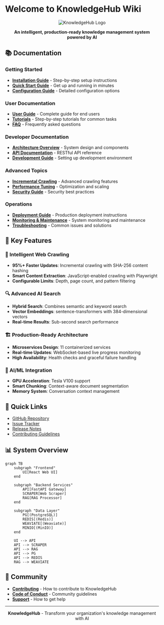 # Welcome to KnowledgeHub Wiki

<div align="center">

![KnowledgeHub Logo](https://img.shields.io/badge/KnowledgeHub-AI%20Knowledge%20Management-blue?style=for-the-badge)

**An intelligent, production-ready knowledge management system powered by AI**

</div>

## 📚 Documentation

### Getting Started
- **[Installation Guide](Installation)** - Step-by-step setup instructions
- **[Quick Start Guide](Quick-Start)** - Get up and running in minutes
- **[Configuration Guide](Configuration)** - Detailed configuration options

### User Documentation
- **[User Guide](User-Guide)** - Complete guide for end users
- **[Tutorials](Tutorials)** - Step-by-step tutorials for common tasks
- **[FAQ](FAQ)** - Frequently asked questions

### Developer Documentation
- **[Architecture Overview](Architecture)** - System design and components
- **[API Documentation](API-Documentation)** - RESTful API reference
- **[Development Guide](Development)** - Setting up development environment

### Advanced Topics
- **[Incremental Crawling](Incremental-Crawling)** - Advanced crawling features
- **[Performance Tuning](Performance)** - Optimization and scaling
- **[Security Guide](Security)** - Security best practices

### Operations
- **[Deployment Guide](Deployment)** - Production deployment instructions
- **[Monitoring & Maintenance](Monitoring)** - System monitoring and maintenance
- **[Troubleshooting](Troubleshooting)** - Common issues and solutions

## 🌟 Key Features

### 🚀 Intelligent Web Crawling
- **95%+ Faster Updates**: Incremental crawling with SHA-256 content hashing
- **Smart Content Extraction**: JavaScript-enabled crawling with Playwright
- **Configurable Limits**: Depth, page count, and pattern filtering

### 🔍 Advanced AI Search
- **Hybrid Search**: Combines semantic and keyword search
- **Vector Embeddings**: sentence-transformers with 384-dimensional vectors
- **Real-time Results**: Sub-second search performance

### 🏗️ Production-Ready Architecture
- **Microservices Design**: 11 containerized services
- **Real-time Updates**: WebSocket-based live progress monitoring
- **High Availability**: Health checks and graceful failure handling

### 🤖 AI/ML Integration
- **GPU Acceleration**: Tesla V100 support
- **Smart Chunking**: Context-aware document segmentation
- **Memory System**: Conversation context management

## 🚀 Quick Links

- [GitHub Repository](https://github.com/yourusername/knowledgehub)
- [Issue Tracker](https://github.com/yourusername/knowledgehub/issues)
- [Release Notes](https://github.com/yourusername/knowledgehub/releases)
- [Contributing Guidelines](Contributing)

## 📊 System Overview

```mermaid
graph TB
    subgraph "Frontend"
        UI[React Web UI]
    end
    
    subgraph "Backend Services"
        API[FastAPI Gateway]
        SCRAPER[Web Scraper]
        RAG[RAG Processor]
    end
    
    subgraph "Data Layer"
        PG[(PostgreSQL)]
        REDIS[(Redis)]
        WEAVIATE[(Weaviate)]
        MINIO[(MinIO)]
    end
    
    UI --> API
    API --> SCRAPER
    API --> RAG
    API --> PG
    API --> REDIS
    RAG --> WEAVIATE
```

## 🤝 Community

- **[Contributing](Contributing)** - How to contribute to KnowledgeHub
- **[Code of Conduct](Code-of-Conduct)** - Community guidelines
- **[Support](Support)** - How to get help

---

<div align="center">

**KnowledgeHub** - Transform your organization's knowledge management with AI

</div>